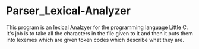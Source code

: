 # Parser_Lexical-Analyzer
This program is an lexical Analzyer for the programming language Little C.
It's job is to take all the characters in the file given to it and then it puts them into lexemes which are given token codes which describe what they are.
